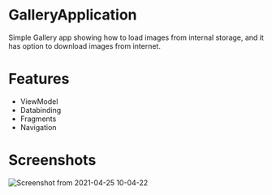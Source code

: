 # GalleryApplication
Simple Gallery app showing how to load images from internal storage, and it has option to download images from internet.

# Features
 - ViewModel
 - Databinding
 - Fragments
 - Navigation
 
 # Screenshots

![Screenshot from 2021-04-25 10-04-22](https://user-images.githubusercontent.com/48402104/115985801-da942800-a5ad-11eb-9c9c-c6496ecd171d.png)
